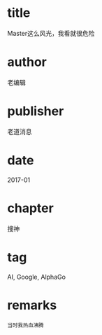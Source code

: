 # title
Master这么风光，我看就很危险

# author
老编辑

# publisher
老道消息

# date
2017-01

# chapter
搜神

# tag
AI, Google, AlphaGo

# remarks
`当时我热血沸腾`
